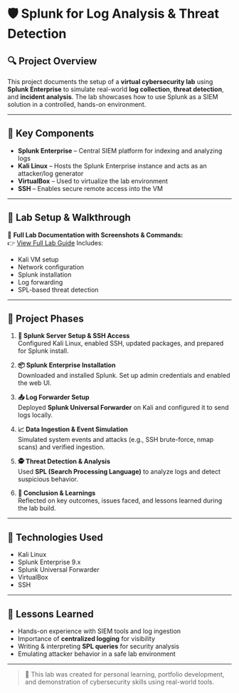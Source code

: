 # 🛡️ Splunk for Log Analysis & Threat Detection

## 🔍 Project Overview

This project documents the setup of a **virtual cybersecurity lab** using **Splunk Enterprise** to simulate real-world **log collection**, **threat detection**, and **incident analysis**. The lab showcases how to use Splunk as a SIEM solution in a controlled, hands-on environment.

---

## 🧩 Key Components

- **Splunk Enterprise** – Central SIEM platform for indexing and analyzing logs  
- **Kali Linux** – Hosts the Splunk Enterprise instance and acts as an attacker/log generator  
- **VirtualBox** – Used to virtualize the lab environment  
- **SSH** – Enables secure remote access into the VM

---

## 🧱 Lab Setup & Walkthrough

📘 **Full Lab Documentation with Screenshots & Commands:**  
👉 [View Full Lab Guide](https://github.com/jmcoded0/Splunk-Cybersecurity-Lab-/blob/main/docs/Splunk-Cybersecurity-Lab.md)
Includes:
- Kali VM setup
- Network configuration
- Splunk installation
- Log forwarding
- SPL-based threat detection

---

## 🧪 Project Phases

1. **🔧 Splunk Server Setup & SSH Access**  
   Configured Kali Linux, enabled SSH, updated packages, and prepared for Splunk install.

2. **📦 Splunk Enterprise Installation**  
   Downloaded and installed Splunk. Set up admin credentials and enabled the web UI.

3. **📤 Log Forwarder Setup**  
   Deployed **Splunk Universal Forwarder** on Kali and configured it to send logs locally.

4. **📈 Data Ingestion & Event Simulation**  
   Simulated system events and attacks (e.g., SSH brute-force, nmap scans) and verified ingestion.

5. **🕵️ Threat Detection & Analysis**  
   Used **SPL (Search Processing Language)** to analyze logs and detect suspicious behavior.

6. **📝 Conclusion & Learnings**  
   Reflected on key outcomes, issues faced, and lessons learned during the lab build.

---

## 📌 Technologies Used

- Kali Linux  
- Splunk Enterprise 9.x  
- Splunk Universal Forwarder  
- VirtualBox  
- SSH

---

## 🧠 Lessons Learned

- Hands-on experience with SIEM tools and log ingestion  
- Importance of **centralized logging** for visibility  
- Writing & interpreting **SPL queries** for security analysis  
- Emulating attacker behavior in a safe lab environment

---

> 🚀 This lab was created for personal learning, portfolio development, and demonstration of cybersecurity skills using real-world tools.
